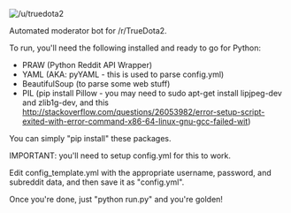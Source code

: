 ![/u/truedota2](http://i.imgur.com/0AZujla.png)

Automated moderator bot for /r/TrueDota2.

To run, you'll need the following installed and ready to go for Python:

- PRAW (Python Reddit API Wrapper)
- YAML (AKA: pyYAML - this is used to parse config.yml)
- BeautifulSoup (to parse some web stuff)
- PIL (pip install Pillow - you may need to sudo apt-get install lipjpeg-dev and zlib1g-dev, and this http://stackoverflow.com/questions/26053982/error-setup-script-exited-with-error-command-x86-64-linux-gnu-gcc-failed-wit)

You can simply "pip install" these packages.

IMPORTANT: you'll need to setup config.yml for this to work.

Edit config_template.yml with the appropriate username, password, and subreddit data, and then save it as "config.yml".

Once you're done, just "python run.py" and you're golden!
